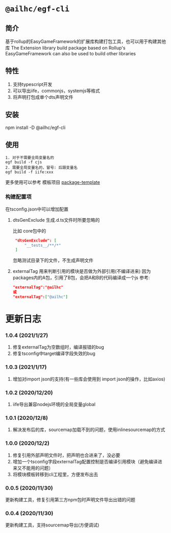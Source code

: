 # `@ailhc/egf-cli`
## 简介
基于rollup的EasyGameFramework的扩展库构建打包工具，也可以用于构建其他库
The Extension library build package based on Rollup's EasyGameFramework can also be used to build other libraries
## 特性
1. 支持typescript开发
2. 可以导出iife，commonjs，systemjs等格式
3. 将声明打包成单个dts声明文件

## 安装
npm install -D @ailhc/egf-cli
## 使用
    1. 对于不需要全局变量名的
    egf build -f cjs 
    2. 需要全局变量名的，冒号: 后跟变量名
    egf build -f iife:xxx 

更多使用可以参考 模板项目
[package-template](https://github.com/AILHC/EasyGameFrameworkOpen/tree/main/packages/cli/package-template)
### 构建配置项
在tsconfig.json中可以增加配置
1. dtsGenExclude 生成.d.ts文件时所要忽略的 
   
   比如 core包中的 
   ```json
    "dtsGenExclude": [
        "__tests__/**/*"
    ]
   ```
   忽略测试目录下的文件，不生成声明文件

2. externalTag 用来判断引用的模块是否做为外部引用(不编译进来)
   因为packages内的A包，引用了B包，会把A和B的代码编译成一个js
   参考:
   ```json
   "externalTag":"@ailhc"
   或
   "externalTag":["@ailhc"]
   ```


# 更新日志
### 1.0.4 (2021/1/27)

1. 修复externalTag为空数组时，编译报错的bug
2. 修复tsconfig中target编译字段失效的bug
### 1.0.3 (2021/1/17)
1. 增加对import json的支持(有一些库会使用到 import json的操作，比如axios)
### 1.0.2 (2020/12/20)
1. iife导出兼容nodejs环境的全局变量global
### 1.0.1 (2020/12/8)
1. 解决发布后的库，sourcemap加载不到的问题，使用inlinesourcemap的方式
### 1.0.0 (2020/12/2)
1. 修复引用外部声明文件时，把声明也合进来了，没必要
2. 增加一个tsconfig字段externalTag配置控制是否编译引用模块（避免编译进来又不能用的问题）
3. 将模块模板转移到cli工程里，方便发布出去
### 0.0.5 (2020/11/30)
更新构建工具，修复引用第三方npm包时声明文件导出出错的问题
### 0.0.4 (2020/11/30)
更新构建工具，支持sourcemap导出(方便调试)

